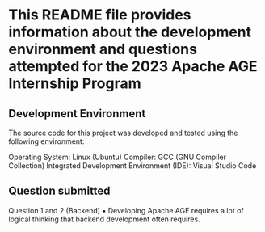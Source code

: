 # This README file provides information about the development environment and questions attempted for the 2023 Apache AGE Internship Program

## Development Environment

The source code for this project was developed and tested using the following environment:

Operating System: Linux (Ubuntu)
Compiler: GCC (GNU Compiler Collection)
Integrated Development Environment (IDE): Visual Studio Code

## Question submitted

Question 1 and 2 (Backend)
▪ Developing Apache AGE requires a lot of logical thinking that backend development often requires.

